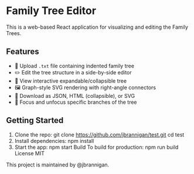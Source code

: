 # Family Tree Editor

This is a web-based React application for visualizing and editing the Family Trees.

## Features

- 📂 Upload `.txt` file containing indented family tree
- ✏️ Edit the tree structure in a side-by-side editor
- 🌳 View interactive expandable/collapsible tree
- 🖼️ Graph-style SVG rendering with right-angle connectors
- 💾 Download as JSON, HTML (collapsible), or SVG
- 📌 Focus and unfocus specific branches of the tree

## Getting Started

1. Clone the repo:
   git clone https://github.com/jbrannigan/test.git
   cd test
2. Install dependencies:
   npm install
3. Start the app:
   npm start
Build
To build for production:
   npm run build
License
MIT

This project is maintained by @jbrannigan.
